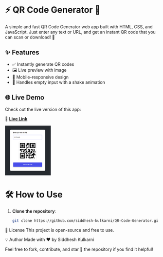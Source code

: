 # ⚡ QR Code Generator 🔳

A simple and fast QR Code Generator web app built with HTML, CSS, and JavaScript. Just enter any text or URL, and get an instant QR code that you can scan or download! 🚀

## ✨ Features

- ✅ Instantly generate QR codes
- 🖼️ Live preview with image
- 📱 Mobile-responsive design
- 🚫 Handles empty input with a shake animation

## 🌐 Live Demo

Check out the live version of this app:

🔗 **[Live Link]((https://siddhesh-kulkarni.github.io/QR-Code-Generator/))**

<img src="QR-code.png" alt="QR for Live Demo" width="150"/>

# 🛠️ How to Use

1. **Clone the repository**:
   ```bash
   git clone https://github.com/siddhesh-kulkarni/QR-Code-Generator.git

📃 License
This project is open-source and free to use.

💡 Author
Made with ❤️ by Siddhesh Kulkarni

Feel free to fork, contribute, and star 🌟 the repository if you find it helpful!
